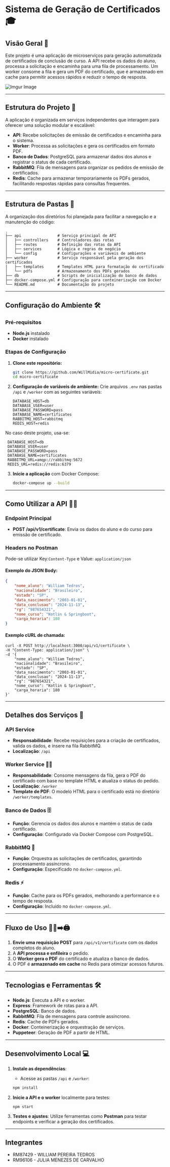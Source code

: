 # Sistema de Geração de Certificados 🎓

## Visão Geral 🚀
Este projeto é uma aplicação de microserviços para geração automatizada de certificados de conclusão de curso. A API recebe os dados do aluno, processa a solicitação e encaminha para uma fila de processamento. Um worker consome a fila e gera um PDF do certificado, que é armazenado em cache para permitir acessos rápidos e reduzir o tempo de resposta.

![Imgur Image](https://i.imgur.com/VJUKdlD.png)

---

## Estrutura do Projeto 🔧
A aplicação é organizada em serviços independentes que interagem para oferecer uma solução modular e escalável:
- **API**: Recebe solicitações de emissão de certificados e encaminha para o sistema.
- **Worker**: Processa as solicitações e gera os certificados em formato PDF.
- **Banco de Dados**: PostgreSQL para armazenar dados dos alunos e registrar o status de cada certificado.
- **RabbitMQ**: Fila de mensagens para organizar os pedidos de emissão de certificados.
- **Redis**: Cache para armazenar temporariamente os PDFs gerados, facilitando respostas rápidas para consultas frequentes.

---

## Estrutura de Pastas 📂
A organização dos diretórios foi planejada para facilitar a navegação e a manutenção do código:
```
.
├── api                # Serviço principal de API
│   ├── controllers    # Controladores das rotas
│   ├── routes         # Definição das rotas da API
│   ├── services       # Lógica e regras de negócio
│   └── config         # Configurações e variáveis de ambiente
├── worker             # Serviço responsável pela geração dos certificados
│   ├── templates      # Templates HTML para formatação do certificado
│   └── pdfs           # Armazenamento dos PDFs gerados
├── db                 # Scripts de inicialização do banco de dados
├── docker-compose.yml # Configuração para conteinerização com Docker
└── README.md          # Documentação do projeto
```

---

## Configuração do Ambiente 🛠️

### Pré-requisitos
- **Node.js** instalado
- **Docker** instalado

### Etapas de Configuração

1. **Clone este repositório:**
   ```bash
   git clone https://github.com/WillMidia/micro-certificate.git
   cd micro-certificate
   ```

2. **Configuração de variáveis de ambiente:** Crie arquivos `.env` nas pastas `/api` e `/worker` com as seguintes variáveis:
   ```plaintext
   DATABASE_HOST=db
   DATABASE_USER=user
   DATABASE_PASSWORD=pass
   DATABASE_NAME=certificates
   RABBITMQ_HOST=rabbitmq
   REDIS_HOST=redis
   ```
No caso deste projeto, usa-se:
   ```
    DATABASE_HOST=db
    DATABASE_USER=user
    DATABASE_PASSWORD=pass
    DATABASE_NAME=certificates
    RABBITMQ_URL=amqp://rabbitmq:5672
    REDIS_URL=redis://redis:6379

   ```

3. **Inicie a aplicação** com Docker Compose:
   ```bash
   docker-compose up --build
   ```

---

## Como Utilizar a API 🧑‍💻

### Endpoint Principal
- **POST /api/v1/certificate**: Envia os dados do aluno e do curso para emissão de certificado.

### Headers no Postman
Pode-se utilizar Key:`Content-Type` e Value: `application/json`

#### Exemplo do JSON Body:
```json
{
    "nome_aluno": "William Tedros",
    "nacionalidade": "Brasileiro",
    "estado": "SP",
    "data_nascimento": "2003-01-01",
    "data_conclusao": "2024-11-13",
    "rg": "987654321",
    "nome_curso": "Kotlin & Springboot",
    "carga_horaria": 180
}
```
#### Exemplo cURL de chamada:
```curl
curl -X POST http://localhost:3000/api/v1/certificate \
-H "Content-Type: application/json" \
-d '{
    "nome_aluno": "William Tedros",
    "nacionalidade": "Brasileiro",
    "estado": "SP",
    "data_nascimento": "2003-01-01",
    "data_conclusao": "2024-11-13",
    "rg": "987654321",
    "nome_curso": "Kotlin & Springboot",
    "carga_horaria": 180
}'
```

---

## Detalhes dos Serviços 📡

### API Service
- **Responsabilidade**: Recebe requisições para a criação de certificados, valida os dados, e insere na fila RabbitMQ.
- **Localização**: `/api`

### Worker Service 👨‍🏭
- **Responsabilidade**: Consome mensagens da fila, gera o PDF do certificado com base no template HTML e atualiza o status do pedido.
- **Localização**: `/worker`
- **Template de PDF**: O modelo HTML para o certificado está no diretório `/worker/templates`.

### Banco de Dados 🗄️
- **Função**: Gerencia os dados dos alunos e mantém o status de cada certificado.
- **Configuração**: Configurado via Docker Compose com PostgreSQL.

### RabbitMQ 🐰
- **Função**: Orquestra as solicitações de certificados, garantindo processamento assíncrono.
- **Configuração**: Especificado no `docker-compose.yml`.

### Redis ⚡
- **Função**: Cache para os PDFs gerados, melhorando a performance e o tempo de resposta.
- **Configuração**: Incluído no `docker-compose.yml`.

---

## Fluxo de Uso 🚶‍♀️➡️🖨️

1. **Envie uma requisição POST** para `/api/v1/certificate` com os dados completos do aluno.
2. A **API processa e enfileira** o pedido.
3. O **Worker gera o PDF** do certificado e atualiza o banco de dados.
4. O PDF é **armazenado em cache** no Redis para otimizar acessos futuros.

---

## Tecnologias e Ferramentas 🛠️

- **Node.js**: Executa a API e o worker.
- **Express**: Framework de rotas para a API.
- **PostgreSQL**: Banco de dados.
- **RabbitMQ**: Fila de mensagens para controle assíncrono.
- **Redis**: Cache de PDFs gerados.
- **Docker**: Conteinerização e orquestração de serviços.
- **Puppeteer**: Geração de PDF a partir de HTML.

---

## Desenvolvimento Local 💻

1. **Instale as dependências**:
    - Acesse as pastas `/api` e `/worker`:
   ```bash
   npm install
   ```

2. **Inicie a API e o worker** localmente para testes:
   ```bash
   npm start
   ```

3. **Testes e ajustes**: Utilize ferramentas como **Postman** para testar endpoints e verificar a geração dos certificados.
---
## Integrantes

- RM87429 - WILLIAM PEREIRA TEDROS
- RM96106 - JULIA MENEZES DE CARVALHO

